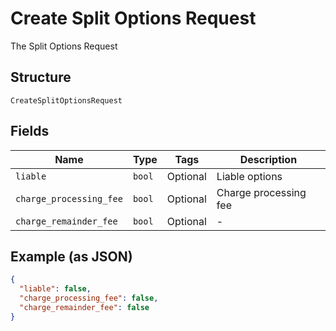 
# Create Split Options Request

The Split Options Request

## Structure

`CreateSplitOptionsRequest`

## Fields

| Name | Type | Tags | Description |
|  --- | --- | --- | --- |
| `liable` | `bool` | Optional | Liable options |
| `charge_processing_fee` | `bool` | Optional | Charge processing fee |
| `charge_remainder_fee` | `bool` | Optional | - |

## Example (as JSON)

```json
{
  "liable": false,
  "charge_processing_fee": false,
  "charge_remainder_fee": false
}
```

